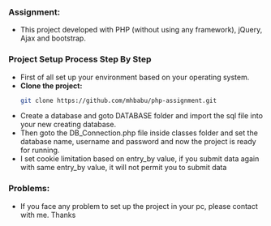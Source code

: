 ### Assignment:
- This project developed with PHP (without using any framework), jQuery, Ajax and bootstrap.

### Project Setup Process Step By Step

- First of all set up your environment based on your operating system.
- **Clone the project:**
   ```bash
   git clone https://github.com/mhbabu/php-assignment.git

- Create a database and goto DATABASE folder and import the sql file into your new creating database.
- Then goto the DB_Connection.php file inside classes folder and set the database name, username and password and now the project is ready for running.
- I set cookie limitation based on entry_by value, if you submit data again with same entry_by value, it will not permit you to submit data
  
### Problems:
- If you face any problem to set up the project in your pc, please contact with me. Thanks
